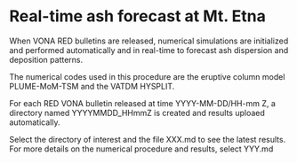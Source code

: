 # Real-time ash forecast at Mt. Etna

When VONA RED bulletins are released, numerical simulations are initialized and performed automatically and in real-time to forecast ash dispersion and deposition patterns.

The numerical codes used in this procedure are the eruptive column model PLUME-MoM-TSM and the VATDM HYSPLIT.

For each RED VONA bulletin released at time YYYY-MM-DD/HH-mm Z, a directory named YYYYMMDD_HHmmZ is created and results uploaed automatically.

Select the directory of interest and the file XXX.md to see the latest results. For more details on the numerical procedure and results, select YYY.md
